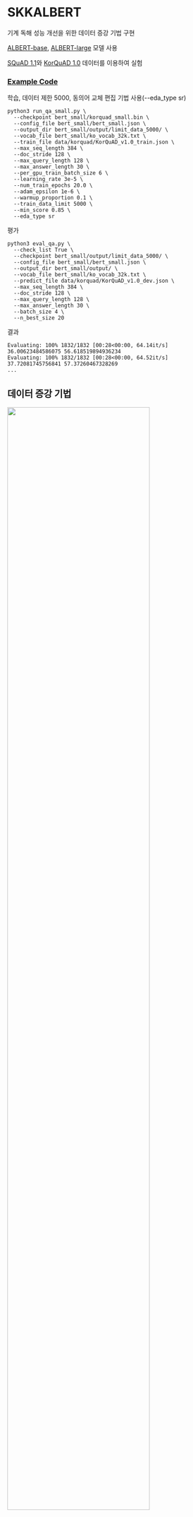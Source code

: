 # SKKALBERT

기계 독해 성능 개선을 위한 데이터 증강 기법 구현

[ALBERT-base](https://github.com/google-research/albert), [ALBERT-large](https://github.com/google-research/albert) 모델 사용

[SQuAD 1.1](https://rajpurkar.github.io/SQuAD-explorer/)와 [KorQuAD 1.0](https://korquad.github.io/category/1.0_KOR.html) 데이터를 이용하여 실험


### [Example Code](https://colab.research.google.com/drive/1hTS7fgwPHWL6ijfF7Kgcyxbh02cN1tLw?usp=sharing)
학습, 데이터 제한 5000, 동의어 교체 편집 기법 사용(--eda_type sr)
```shell
python3 run_qa_small.py \
  --checkpoint bert_small/korquad_small.bin \
  --config_file bert_small/bert_small.json \
  --output_dir bert_small/output/limit_data_5000/ \
  --vocab_file bert_small/ko_vocab_32k.txt \
  --train_file data/korquad/KorQuAD_v1.0_train.json \
  --max_seq_length 384 \
  --doc_stride 128 \
  --max_query_length 128 \
  --max_answer_length 30 \
  --per_gpu_train_batch_size 6 \
  --learning_rate 3e-5 \
  --num_train_epochs 20.0 \
  --adam_epsilon 1e-6 \
  --warmup_proportion 0.1 \
  --train_data_limit 5000 \
  --min_score 0.85 \
  --eda_type sr
```
평가
```shell
python3 eval_qa.py \
  --check_list True \
  --checkpoint bert_small/output/limit_data_5000/ \
  --config_file bert_small/bert_small.json \
  --output_dir bert_small/output/ \
  --vocab_file bert_small/ko_vocab_32k.txt \
  --predict_file data/korquad/KorQuAD_v1.0_dev.json \
  --max_seq_length 384 \
  --doc_stride 128 \
  --max_query_length 128 \
  --max_answer_length 30 \
  --batch_size 4 \
  --n_best_size 20
```
결과
```shell
Evaluating: 100% 1832/1832 [00:28<00:00, 64.14it/s]
36.00623484586075 56.618519894936234
Evaluating: 100% 1832/1832 [00:28<00:00, 64.52it/s]
37.72081745756841 57.37260467328269
...
```
## 데이터 증강 기법

<img src="https://user-images.githubusercontent.com/47937302/102715176-e7aabd00-4316-11eb-8cb5-988ff97208f4.png" width="80%"></img>

SR(동의어 교체), RD(무작위 삭제), RI(무작위 삽입), RS(무작위 교체)
n_aug : 데이터 증강 단위
α : 문장 내 단어 또는 문단 내 문장 변화 정도
### 문장 부분 단어 단위 기법 효과
<div>
  <img src="https://user-images.githubusercontent.com/47937302/102715212-2b052b80-4317-11eb-9cda-2eae2c89048b.jpg" width="40%"></img>
  <img src="https://user-images.githubusercontent.com/47937302/102715213-2c365880-4317-11eb-88f3-3276c5389f5e.jpg" width="40%"></img>
 </div>
위의 SR, RD, RI, RS 기법별 성능 차이를 비교

### 문단 부분 문장 단위 기법 효과
|문장 단위 기법| n_aug | α | EM Gain | F1 Gain|
|:---:|:---:|:---:|:---:|:---:|
|Context RS| 0.5 | 0.1 | 0.24 | 0.21 |
|Context RD| 1 | 0.1 | 0.02 | 0.24 |

문장 단위는 무작위 삭제(RD)와 무작위 교체(RS)를 수행


### 모델 규모에 따른 성능 향상
|Model(ALBERT)| Question:단어 단위 | |Context:문장 단위 | |
|:---:|:---:|:---:|:---:|:---:|
||EM Gain | F1 Gain | EM Gain | F1 Gain |
|Base| 0.478 | 0.366 | -0.374 | -0.170 |
|Large| 0.648 | 0.293 | -0.161 | -0.182 |

ALBERT-base와 ALBERT-large모델 비교

### 데이터 크기에 따른 문장 단위 기법 성능 향상
| Data size | EM Gain | F1 Gain|
|:---:|:---:|:---:|
|500|0.965|0.690|
|5000|0.653|0.196|
|Full data|-0.374|-0.170|

주어진 학습데이터를 제한하여 기법 성능 향상 정도를 비교
